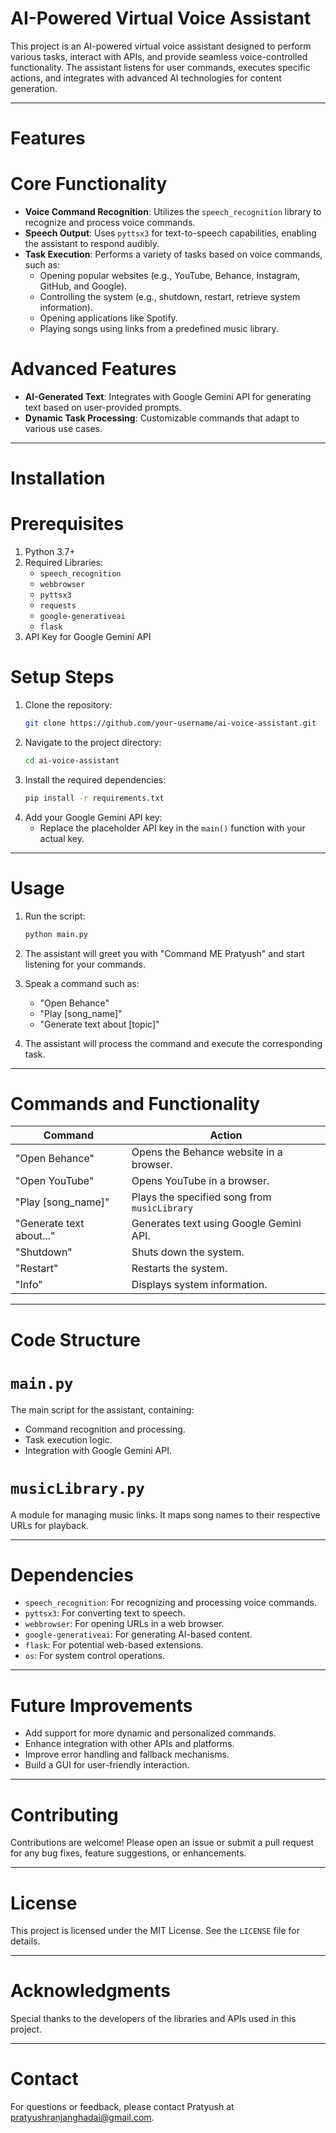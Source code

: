 # AI-Powered Virtual Voice Assistant

This project is an AI-powered virtual voice assistant designed to perform various tasks, interact with APIs, and provide seamless voice-controlled functionality. The assistant listens for user commands, executes specific actions, and integrates with advanced AI technologies for content generation.

---

# Features

# Core Functionality
- **Voice Command Recognition**: Utilizes the `speech_recognition` library to recognize and process voice commands.
- **Speech Output**: Uses `pyttsx3` for text-to-speech capabilities, enabling the assistant to respond audibly.
- **Task Execution**: Performs a variety of tasks based on voice commands, such as:
  - Opening popular websites (e.g., YouTube, Behance, Instagram, GitHub, and Google).
  - Controlling the system (e.g., shutdown, restart, retrieve system information).
  - Opening applications like Spotify.
  - Playing songs using links from a predefined music library.

# Advanced Features
- **AI-Generated Text**: Integrates with Google Gemini API for generating text based on user-provided prompts.
- **Dynamic Task Processing**: Customizable commands that adapt to various use cases.

---

# Installation

# Prerequisites
1. Python 3.7+
2. Required Libraries:
   - `speech_recognition`
   - `webbrowser`
   - `pyttsx3`
   - `requests`
   - `google-generativeai`
   - `flask`
3. API Key for Google Gemini API

# Setup Steps
1. Clone the repository:
   ```bash
   git clone https://github.com/your-username/ai-voice-assistant.git
   ```
2. Navigate to the project directory:
   ```bash
   cd ai-voice-assistant
   ```
3. Install the required dependencies:
   ```bash
   pip install -r requirements.txt
   ```
4. Add your Google Gemini API key:
   - Replace the placeholder API key in the `main()` function with your actual key.

---

# Usage

1. Run the script:
   ```bash
   python main.py
   ```
2. The assistant will greet you with "Command ME Pratyush" and start listening for your commands.
3. Speak a command such as:
   - "Open Behance"
   - "Play [song_name]"
   - "Generate text about [topic]"

4. The assistant will process the command and execute the corresponding task.

---

# Commands and Functionality

| **Command**              | **Action**                                  |
|--------------------------|----------------------------------------------|
| "Open Behance"           | Opens the Behance website in a browser.      |
| "Open YouTube"           | Opens YouTube in a browser.                 |
| "Play [song_name]"       | Plays the specified song from `musicLibrary` |
| "Generate text about..." | Generates text using Google Gemini API.      |
| "Shutdown"               | Shuts down the system.                      |
| "Restart"                | Restarts the system.                        |
| "Info"                   | Displays system information.                |

---

# Code Structure

# `main.py`
The main script for the assistant, containing:
- Command recognition and processing.
- Task execution logic.
- Integration with Google Gemini API.

# `musicLibrary.py`
A module for managing music links. It maps song names to their respective URLs for playback.

---

# Dependencies

- `speech_recognition`: For recognizing and processing voice commands.
- `pyttsx3`: For converting text to speech.
- `webbrowser`: For opening URLs in a web browser.
- `google-generativeai`: For generating AI-based content.
- `flask`: For potential web-based extensions.
- `os`: For system control operations.

---

# Future Improvements

- Add support for more dynamic and personalized commands.
- Enhance integration with other APIs and platforms.
- Improve error handling and fallback mechanisms.
- Build a GUI for user-friendly interaction.

---

# Contributing

Contributions are welcome! Please open an issue or submit a pull request for any bug fixes, feature suggestions, or enhancements.

---

# License

This project is licensed under the MIT License. See the `LICENSE` file for details.

---
# Acknowledgments

Special thanks to the developers of the libraries and APIs used in this project.

---

# Contact

For questions or feedback, please contact Pratyush at pratyushranjanghadai@gmail.com.

